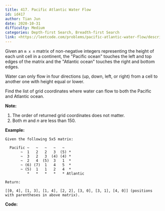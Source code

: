 ```yaml
---
title: 417. Pacific Atlantic Water Flow
id: id417
author: Tian Jun
date: 2020-10-31
difficulty: Medium
categories: Depth-first Search, Breadth-first Search
link: <https://leetcode.com/problems/pacific-atlantic-water-flow/description/>
---
```


Given an `m x n` matrix of non-negative integers representing the height of
each unit cell in a continent, the "Pacific ocean" touches the left and top
edges of the matrix and the "Atlantic ocean" touches the right and bottom
edges.

Water can only flow in four directions (up, down, left, or right) from a cell
to another one with height equal or lower.

Find the list of grid coordinates where water can flow to both the Pacific and
Atlantic ocean.

**Note:**

  1. The order of returned grid coordinates does not matter.
  2. Both _m_ and _n_ are less than 150.



**Example:**
            Given the following 5x5 matrix:          Pacific ~   ~   ~   ~   ~            ~  1   2   2   3  (5) *           ~  3   2   3  (4) (4) *           ~  2   4  (5)  3   1  *           ~ (6) (7)  1   4   5  *           ~ (5)  1   1   2   4  *              *   *   *   *   * Atlantic        Return:        [[0, 4], [1, 3], [1, 4], [2, 2], [3, 0], [3, 1], [4, 0]] (positions with parentheses in above matrix).    




**Code:**
